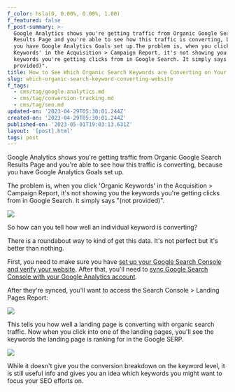 ```yaml
---
f_color: hsla(0, 0.00%, 0.00%, 1.00)
f_featured: false
f_post-summary: >-
  Google Analytics shows you're getting traffic from Organic Google Search
  Results Page and you're able to see how this traffic is converting, because
  you have Google Analytics Goals set up.The problem is, when you click 'Organic
  Keywords' in the Acquisition > Campaign Report, it's not showing you the
  keywords you're getting clicks from in Google Search. It simply says "(not
  provided)".
title: How to See Which Organic Search Keywords are Converting on Your Website?
slug: which-organic-search-keyword-converting-website
f_tags:
  - cms/tag/google-analytics.md
  - cms/tag/conversion-tracking.md
  - cms/tag/seo.md
updated-on: '2023-04-29T05:30:01.244Z'
created-on: '2023-04-29T05:30:01.244Z'
published-on: '2023-05-01T19:03:13.631Z'
layout: '[post].html'
tags: post
---
```


Google Analytics shows you're getting traffic from Organic Google Search Results Page and you're able to see how this traffic is converting, because you have Google Analytics Goals set up.

The problem is, when you click 'Organic Keywords' in the Acquisition > Campaign Report, it's not showing you the keywords you're getting clicks from in Google Search. It simply says "(not provided)".

![](https://uploads-ssl.webflow.com/643ef3037ed557253b9bbcfe/644caa99072fa2384491c06a_CleanShot-2022-04-18-at-11.08.42%402x.png)

So how can you tell how well an individual keyword is converting?

There is a roundabout way to kind of get this data. It's not perfect but it's better than nothing.

First, you need to make sure you have [set up your Google Search Console and verify your website](https://search.google.com/search-console/about?ref=freak.marketing). After that, you'll need to [sync Google Search Console with your Google Analytics account](https://support.google.com/analytics/answer/1308621?hl=en&ref=freak.marketing).

After they're synced, you'll want to access the Search Console > Landing Pages Report:

![](https://uploads-ssl.webflow.com/643ef3037ed557253b9bbcfe/644caa9807dc217841334b2f_CleanShot-2022-04-20-at-11.47.35%402x.jpeg)

This tells you how well a landing page is converting with organic search traffic. Now when you click into one of the landing pages, you'll see the keywords the landing page is ranking for in the Google SERP.

![](https://uploads-ssl.webflow.com/643ef3037ed557253b9bbcfe/644caa995fbce4019ba0759e_CleanShot-2022-04-20-at-11.48.17%402x.png)

While it doesn't give you the conversion breakdown on the keyword level, it is still useful info and gives you an idea which keywords you might want to focus your SEO efforts on.

‍
